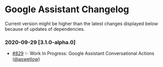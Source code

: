 # Google Assistant Changelog

Current version might be higher than the latest changes displayed below because of updates of dependencies.

### 2020-09-29 [3.1.0-alpha.0]

- [#829](https://github.com/jovotech/jovo-framework/pull/829) :sparkles: Work In Progress: Google Assistant Conversational Actions ([@aswetlow](https://github.com/aswetlow))
